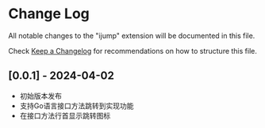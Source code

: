 # Change Log

All notable changes to the "ijump" extension will be documented in this file.

Check [Keep a Changelog](http://keepachangelog.com/) for recommendations on how to structure this file.

## [0.0.1] - 2024-04-02

- 初始版本发布
- 支持Go语言接口方法跳转到实现功能
- 在接口方法行首显示跳转图标